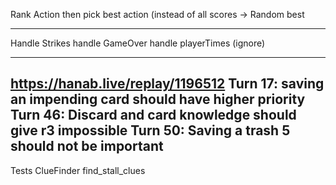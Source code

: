 Rank Action then pick best action (instead of all scores -> Random best

---
Handle Strikes
handle GameOver
handle playerTimes (ignore)

---
https://hanab.live/replay/1196512
Turn 17: saving an impending card should have higher priority
Turn 46: Discard and card knowledge should give r3 impossible
Turn 50: Saving a trash 5 should not be important
---
Tests
    ClueFinder
        find_stall_clues
